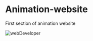 # Animation-website
First section of animation website

![webDeveloper](https://user-images.githubusercontent.com/49608491/205271735-b5f3cfad-ce38-49c8-85ee-86c326103b41.gif)
